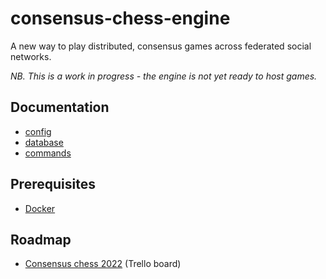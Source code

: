 # consensus-chess-engine

A new way to play distributed, consensus games across federated social networks.

_NB. This is a work in progress - the engine is not yet ready to host games._

## Documentation

* [config](docs/config.md)
* [database](docs/database.md)
* [commands](docs/commands.md)

## Prerequisites

* [Docker](https://www.docker.com/products/docker-desktop/)

## Roadmap

* [Consensus chess 2022](https://trello.com/b/r0OX2iCq/consensus-chess-2022) (Trello board)
